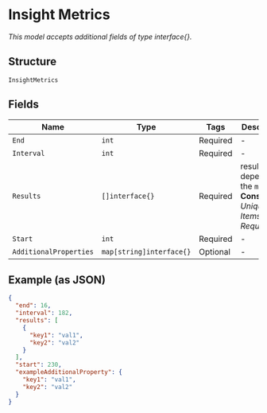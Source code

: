 
# Insight Metrics

*This model accepts additional fields of type interface{}.*

## Structure

`InsightMetrics`

## Fields

| Name | Type | Tags | Description |
|  --- | --- | --- | --- |
| `End` | `int` | Required | - |
| `Interval` | `int` | Required | - |
| `Results` | `[]interface{}` | Required | results depends on the `metric`<br>**Constraints**: *Unique Items Required* |
| `Start` | `int` | Required | - |
| `AdditionalProperties` | `map[string]interface{}` | Optional | - |

## Example (as JSON)

```json
{
  "end": 16,
  "interval": 182,
  "results": [
    {
      "key1": "val1",
      "key2": "val2"
    }
  ],
  "start": 230,
  "exampleAdditionalProperty": {
    "key1": "val1",
    "key2": "val2"
  }
}
```

